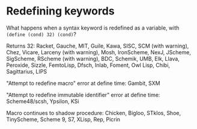 # Redefining keywords

What happens when a syntax keyword is redefined as a variable, with `(define (cond) 32) (cond)`?

Returns 32:  Racket, Gauche, MIT, Guile, Kawa, SISC, SCM (with warning), Chez, Vicare, Larceny (with warning), Mosh, IronScheme, NexJ, JScheme, SigScheme, RScheme (with warning), BDC, Schemik, UMB, Elk, Llava, Peroxide, Sizzle, FemtoLisp, Dfsch, Inlab, Foment, Owl Lisp, Chibi, Sagittarius, LIPS

"Attempt to redefine macro" error at define time:  Gambit, SXM

"Attempt to redefine immutable identifier" error at define time: Scheme48/scsh, Ypsilon, KSi 

Macro continues to shadow procedure:  Chicken, Bigloo, STklos, Shoe, TinyScheme, Scheme 9, S7, XLisp, Rep, Picrin
